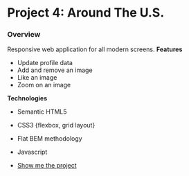# Project 4: Around The U.S.

### Overview

Responsive web application for all modern screens.
**Features**

- Update profile data
- Add and remove an image
- Like an image
- Zoom on an image

**Technologies**

- Semantic HTML5
- CSS3 {flexbox, grid layout}
- Flat BEM methodology
- Javascript

- [Show me the project](https://amitgit217.github.io/web_project_4/)
